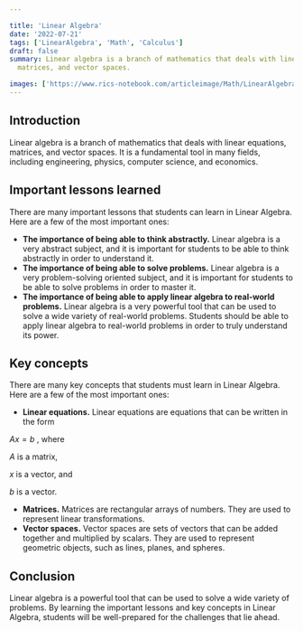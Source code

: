 ```yaml
---

title: 'Linear Algebra'
date: '2022-07-21'
tags: ['LinearAlgebra', 'Math', 'Calculus']
draft: false
summary: Linear algebra is a branch of mathematics that deals with linear equations,
  matrices, and vector spaces.

images: ['https://www.rics-notebook.com/articleimage/Math/LinearAlgebra.webp']
---
```


## **Introduction**

Linear algebra is a branch of mathematics that deals with linear equations,
matrices, and vector spaces. It is a fundamental tool in many fields, including
engineering, physics, computer science, and economics.

## **Important lessons learned**

There are many important lessons that students can learn in Linear Algebra. Here
are a few of the most important ones:

- **The importance of being able to think abstractly.** Linear algebra is a very
  abstract subject, and it is important for students to be able to think
  abstractly in order to understand it.
- **The importance of being able to solve problems.** Linear algebra is a very
  problem-solving oriented subject, and it is important for students to be able
  to solve problems in order to master it.
- **The importance of being able to apply linear algebra to real-world
  problems.** Linear algebra is a very powerful tool that can be used to solve a
  wide variety of real-world problems. Students should be able to apply linear
  algebra to real-world problems in order to truly understand its power.

## **Key concepts**

There are many key concepts that students must learn in Linear Algebra. Here are
a few of the most important ones:

- **Linear equations.** Linear equations are equations that can be written in
  the form 

$Ax=b$
, where 

$A$
 is a matrix, 

$x$
 is a vector, and 

$b$
 is a vector.
- **Matrices.** Matrices are rectangular arrays of numbers. They are used to
  represent linear transformations.
- **Vector spaces.** Vector spaces are sets of vectors that can be added
  together and multiplied by scalars. They are used to represent geometric
  objects, such as lines, planes, and spheres.

## **Conclusion**

Linear algebra is a powerful tool that can be used to solve a wide variety of
problems. By learning the important lessons and key concepts in Linear Algebra,
students will be well-prepared for the challenges that lie ahead.
